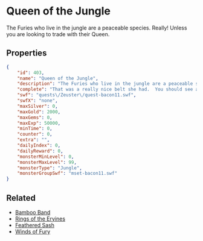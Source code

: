 # Queen of the Jungle

The Furies who live in the jungle are a peaceable species.  Really! Unless you are looking to trade with their Queen.

## Properties

```json
{
    "id": 403,
    "name": "Queen of the Jungle",
    "description": "The Furies who live in the jungle are a peaceable species.  Really! Unless you are looking to trade with their Queen.",
    "complete": "That was a really nice belt she had.  You should see about having a similar one made for you before handing this one over to Zeuster.",
    "swf": "quests\/Zeuster\/quest-bacon11.swf",
    "swfX": "none",
    "maxSilver": 0,
    "maxGold": 2000,
    "maxGems": 0,
    "maxExp": 50000,
    "minTime": 0,
    "counter": 0,
    "extra": "",
    "dailyIndex": 0,
    "dailyReward": 0,
    "monsterMinLevel": 0,
    "monsterMaxLevel": 99,
    "monsterType": "Jungle",
    "monsterGroupSwf": "mset-bacon11.swf"
}
```

## Related

- [Bamboo Band](../items/2406-bamboo-band.md)
- [Rings of the Eryines](../items/2407-rings-of-the-eryines.md)
- [Feathered Sash](../items/2408-feathered-sash.md)
- [Winds of Fury](../items/2409-winds-of-fury.md)

